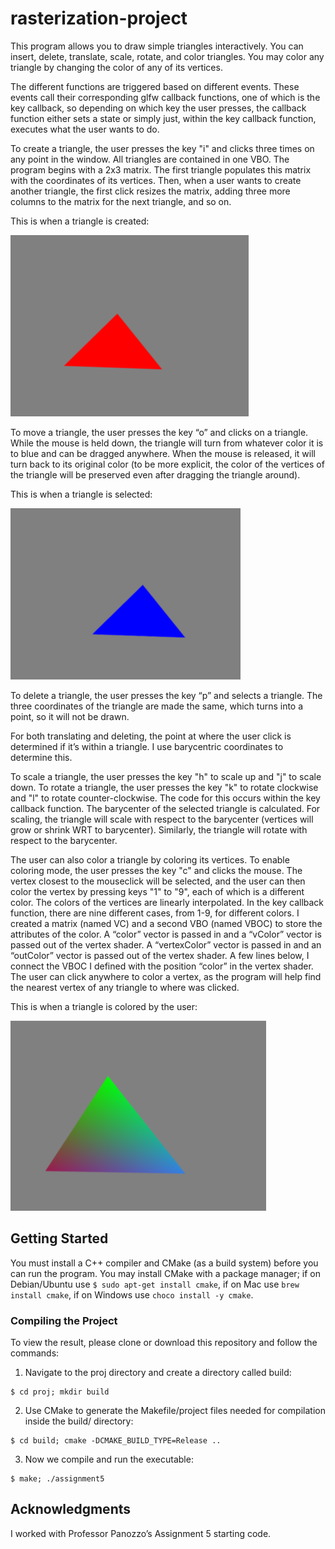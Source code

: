# rasterization-project

This program allows you to draw simple triangles interactively. You can insert, delete, translate, scale, rotate, and color triangles. You may color any triangle by changing the color of any of its vertices.  

The different functions are triggered based on different events. These events call their corresponding glfw callback functions, one of which is the key callback, so depending on which key the user presses, the callback function either sets a state or simply just, within the key callback function, executes what the user wants to do.

To create a triangle, the user presses the key "i" and clicks three times on any point in the window. All triangles are contained in one VBO. The program begins with a 2x3 matrix. The first triangle populates this matrix with the coordinates of its vertices. Then, when a user wants to create another triangle, the first click resizes the matrix, adding three more columns to the matrix for the next triangle, and so on.

This is when a triangle is created:

![Triangle](https://github.com/nickwyl/rasterization-project/blob/master/images/triangle.png)

To move a triangle, the user presses the key “o” and clicks on a triangle. While the mouse is held down, the triangle will turn from whatever color it is to blue and can be dragged anywhere. When the mouse is released, it will turn back to its original color (to be more explicit, the color of the vertices of the triangle will be preserved even after dragging the triangle around).

This is when a triangle is selected:

![Triangle Selected](https://github.com/nickwyl/rasterization-project/blob/master/images/triangle-clicked.png)

To delete a triangle, the user presses the key “p” and selects a triangle. The three coordinates of the triangle are made the same, which turns into a point, so it will not be drawn.

For both translating and deleting, the point at where the user click is determined if it’s within a triangle. I use barycentric coordinates to determine this.

To scale a triangle, the user presses the key "h" to scale up and "j" to scale down. To rotate a triangle, the user presses the key "k" to rotate clockwise and "l" to rotate counter-clockwise.
The code for this occurs within the key callback function. The barycenter of the selected triangle is calculated. For scaling, the triangle will scale with respect to the barycenter (vertices will grow or shrink WRT to barycenter). Similarly, the triangle will rotate with respect to the barycenter.

The user can also color a triangle by coloring its vertices. To enable coloring mode, the user presses the key "c" and clicks the mouse. The vertex closest to the mouseclick will be selected, and the user can then color the vertex by pressing keys "1" to "9", each of which is a different color. The colors of the vertices are linearly interpolated. In the key callback function, there are nine different cases, from 1-9, for different colors. I created a matrix (named VC) and a second VBO (named VBOC) to store the attributes of the color. A “color” vector is passed in and a “vColor” vector is passed out of the vertex shader. A “vertexColor” vector is passed in and an “outColor” vector is passed out of the vertex shader. A few lines below, I connect the VBOC I defined with the position “color” in the vertex shader. The user can click anywhere to color a vertex, as the program will help find the nearest vertex of any triangle to where was clicked.

This is when a triangle is colored by the user:

![Colored Triangle](https://github.com/nickwyl/rasterization-project/blob/master/images/triangle-colored.png)


## Getting Started

You must install a C++ compiler and CMake (as a build system) before you can run the program. You may install CMake with a package manager; if on Debian/Ubuntu use ```$ sudo apt-get install cmake```, if on Mac use ```brew install cmake```, if on Windows use ```choco install -y cmake```.

### Compiling the Project

To view the result, please clone or download this repository and follow the commands:

1. Navigate to the proj directory and create a directory called build:
  ```
  $ cd proj; mkdir build
  ```
2. Use CMake to generate the Makefile/project files needed for compilation inside the build/ directory:
  ```
  $ cd build; cmake -DCMAKE_BUILD_TYPE=Release ..
  ```
3. Now we compile and run the executable: 
  ```
  $ make; ./assignment5
  ```

## Acknowledgments

I worked with Professor Panozzo’s Assignment 5 starting code.
